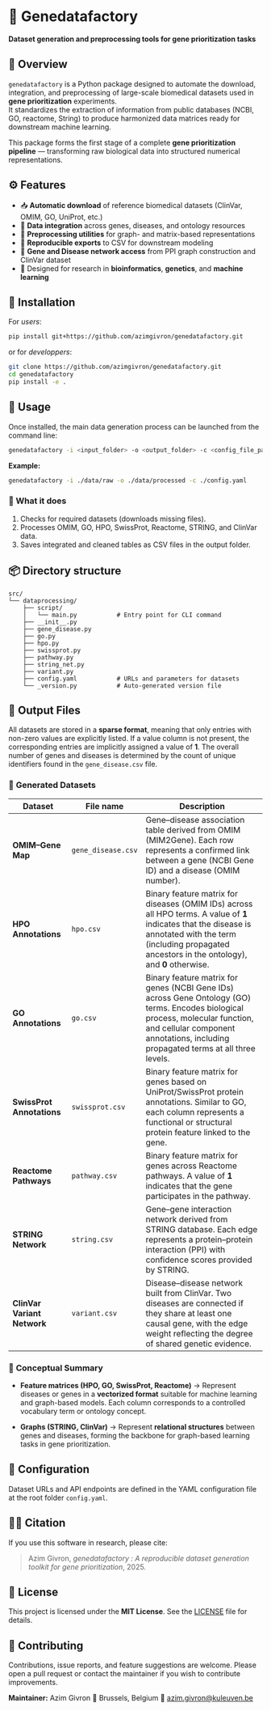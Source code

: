 # 🧬 Genedatafactory

**Dataset generation and preprocessing tools for gene prioritization tasks**

## 📖 Overview

`genedatafactory` is a Python package designed to automate the download, integration, and preprocessing of large-scale biomedical datasets used in **gene prioritization** experiments.  
It standardizes the extraction of information from public databases (NCBI, GO, reactome, String) to produce harmonized data matrices ready for downstream machine learning.

This package forms the first stage of a complete **gene prioritization pipeline** — transforming raw biological data into structured numerical representations.

## ⚙️ Features

- 📥 **Automatic download** of reference biomedical datasets (ClinVar, OMIM, GO, UniProt, etc.)
- 🧩 **Data integration** across genes, diseases, and ontology resources  
- 🧠 **Preprocessing utilities** for graph- and matrix-based representations  
- 🧾 **Reproducible exports** to CSV for downstream modeling  
- 🔗 **Gene and Disease network access** from PPI graph construction and ClinVar dataset
- 🧪 Designed for research in **bioinformatics**, **genetics**, and **machine learning**

## 🧰 Installation

For *users*:
```bash
pip install git+https://github.com/azimgivron/genedatafactory.git
```

or for *developpers*:
```bash
git clone https://github.com/azimgivron/genedatafactory.git
cd genedatafactory
pip install -e .
````

## 🚀 Usage

Once installed, the main data generation process can be launched from the command line:

```bash
genedatafactory -i <input_folder> -o <output_folder> -c <config_file_path>
```

**Example:**

```bash
genedatafactory -i ./data/raw -o ./data/processed -c ./config.yaml
```

### 🧩 What it does

1. Checks for required datasets (downloads missing files).
2. Processes OMIM, GO, HPO, SwissProt, Reactome, STRING, and ClinVar data.
3. Saves integrated and cleaned tables as CSV files in the output folder.


## 📦 Directory structure

```
src/
└── dataprocessing/
    ├── script/
    │   └── main.py           # Entry point for CLI command
    ├── __init__.py
    ├── gene_disease.py
    ├── go.py
    ├── hpo.py
    ├── swissprot.py
    ├── pathway.py
    ├── string_net.py
    ├── variant.py
    ├── config.yaml           # URLs and parameters for datasets
    └── _version.py           # Auto-generated version file
```

## 🧠 Output Files

All datasets are stored in a **sparse format**, meaning that only entries with non-zero values are explicitly listed. If a value column is not present, the corresponding entries are implicitly assigned a value of **1**. The overall number of genes and diseases is determined by the count of unique identifiers found in the `gene_disease.csv` file.


### 🧩 **Generated Datasets**

| Dataset                     | File name          | Description                                                                                                                                                                                                          |
| --------------------------- | ------------------ | -------------------------------------------------------------------------------------------------------------------------------------------------------------------------------------------------------------------- |
| **OMIM–Gene Map**           | `gene_disease.csv` | Gene–disease association table derived from OMIM (MIM2Gene). Each row represents a confirmed link between a gene (NCBI Gene ID) and a disease (OMIM number).                                                         |
| **HPO Annotations**         | `hpo.csv`          | Binary feature matrix for diseases (OMIM IDs) across all HPO terms. A value of **1** indicates that the disease is annotated with the term (including propagated ancestors in the ontology), and **0** otherwise.    |
| **GO Annotations**          | `go.csv`           | Binary feature matrix for genes (NCBI Gene IDs) across Gene Ontology (GO) terms. Encodes biological process, molecular function, and cellular component annotations, including propagated terms at all three levels. |
| **SwissProt Annotations**   | `swissprot.csv`    | Binary feature matrix for genes based on UniProt/SwissProt protein annotations. Similar to GO, each column represents a functional or structural protein feature linked to the gene.                                 |
| **Reactome Pathways**       | `pathway.csv`      | Binary feature matrix for genes across Reactome pathways. A value of **1** indicates that the gene participates in the pathway.                                                                                      |
| **STRING Network**          | `string.csv`       | Gene–gene interaction network derived from STRING database. Each edge represents a protein–protein interaction (PPI) with confidence scores provided by STRING.                                                      |
| **ClinVar Variant Network** | `variant.csv`      | Disease–disease network built from ClinVar. Two diseases are connected if they share at least one causal gene, with the edge weight reflecting the degree of shared genetic evidence.                                |

### 🧠 **Conceptual Summary**

* **Feature matrices (HPO, GO, SwissProt, Reactome)**
  → Represent diseases or genes in a **vectorized format** suitable for machine learning and graph-based models.
  Each column corresponds to a controlled vocabulary term or ontology concept.

* **Graphs (STRING, ClinVar)**
  → Represent **relational structures** between genes and diseases, forming the backbone for graph-based learning tasks in gene prioritization.

## 🧩 Configuration

Dataset URLs and API endpoints are defined in the YAML configuration file at the root folder ```config.yaml```.

## 🧑‍🔬 Citation

If you use this software in research, please cite:

> Azim Givron, *genedatafactory : A reproducible dataset generation toolkit for gene prioritization*, 2025.

## 📄 License

This project is licensed under the **MIT License**.
See the [LICENSE](LICENSE) file for details.

## 🤝 Contributing

Contributions, issue reports, and feature suggestions are welcome.
Please open a pull request or contact the maintainer if you wish to contribute improvements.

**Maintainer:** Azim Givron
📍 Brussels, Belgium
📧 [azim.givron@kuleuven.be](mailto:azim.givron@kuleuven.be)
